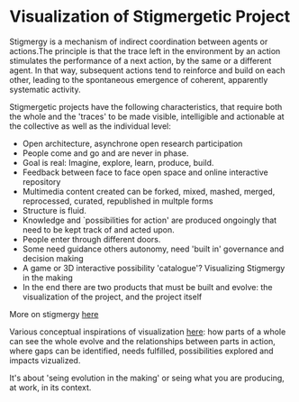 Visualization of Stigmergetic Project
=====================================

Stigmergy is a mechanism of indirect coordination between agents or actions.The principle is that the trace left in the environment by an action stimulates the performance of a next action, by the same or a different agent. In that way, subsequent actions tend to reinforce and build on each other, leading to the spontaneous emergence of coherent, apparently systematic activity. 

Stigmergetic projects have the following characteristics, that require both the whole and the 'traces' to be made visible, intelligible and actionable at the collective as well as the individual level:

- Open architecture, asynchrone open research participation
- People come and go and are never in phase.
- Goal is real: Imagine, explore, learn, produce, build.
- Feedback between face to face open space and online interactive repository
- Multimedia content created can be forked, mixed, mashed, merged, reprocessed, curated, republished in multple forms
- Structure is fluid.
- Knowledge and `possibilities for action' are produced ongoingly that need to be kept track of and acted upon.
- People enter through different doors.
- Some need guidance others autonomy, need 'built in' governance and decision making
- A game or 3D interactive possibility 'catalogue'? Visualizing Stigmergy in the making
- In the end there are two products that must be built and evolve: the visualization of the project, and the project itself

More on stigmergy [here](http://en.wikipedia.org/wiki/Stigmergy)

Various conceptual inspirations of visualization [here](https://github.com/HeleneFi/Holoptic-Borderspace-Visualization): how parts of a whole can see the whole evolve and the relationships between parts in action, where gaps can be identified, needs fulfilled, possibilities explored and impacts vizualized.

It's about 'seing evolution in the making' or seing what you are producing, at work, in its context. 
